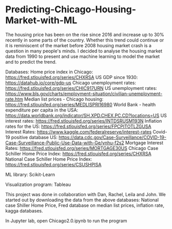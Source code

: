 # Predicting-Chicago-Housing-Market-with-ML

The housing price has been on the rise since 2016 and increase up to 30% recently in some parts of the country. Whether this trend could continue or it is reminiscent of the market before 2008 housing market crash is a question in many people's minds. I decided to analyse the housing market data from 1990 to present and use machine learning to model the market and to predict the trend.

Databases:
Home price index in Chicago: https://fred.stlouisfed.org/series/CHXRSA
US GDP since 1930: https://datahub.io/core/gdp-us 
Chicago unemployment rates: https://fred.stlouisfed.org/series/CHIC917URN 
US unemployment rates: https://www.bls.gov/charts/employment-situation/civilian-unemployment-rate.htm 
Median list prices - Chicago housing: https://fred.stlouisfed.org/series/MEDLISPRI16980
World Bank - health expenditure per capita in the USA: https://data.worldbank.org/indicator/SH.XPD.CHEX.PC.CD?locations=US 
US interest rates: https://fred.stlouisfed.org/series/INTDSRUSM193N 
Inflation rates for the US: https://fred.stlouisfed.org/series/FPCPITOTLZGUSA 
Interest Rates: https://www.kaggle.com/federalreserve/interest-rates
Covid-19 positive database US: https://data.cdc.gov/Case-Surveillance/COVID-19-Case-Surveillance-Public-Use-Data-with-Ge/ynhu-f2s2
Mortgage Interest Rates: https://fred.stlouisfed.org/series/MORTGAGE30US 
Chicago Case Schiller Home Price Index: https://fred.stlouisfed.org/series/CHXRSA
National Case Schiller Home Price Index: https://fred.stlouisfed.org/series/CSUSHPISA

ML library: Scikit-Learn

Visualization program: Tableau

This project was done in collaboration with Dan, Rachel, Leila and John. We started out by downloading the data from the above databases: National case Shiller Home Price, Fred database on median list prices, inflation rate, kagga databases.

In Jupyter lab, open Chicago2.0.ipynb to run the program
